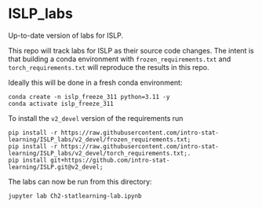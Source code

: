 # ISLP_labs

Up-to-date version of labs for ISLP.

This repo will track labs for ISLP as their source code changes.  The
intent is that building a conda environment with
`frozen_requirements.txt` and `torch_requirements.txt` will reproduce
the results in this repo.

Ideally this will be done in a fresh conda environment:

```
conda create -n islp_freeze_311 python=3.11 -y
conda activate islp_freeze_311
```

To install the `v2_devel` version of the requirements run

```
pip install -r https://raw.githubusercontent.com/intro-stat-learning/ISLP_labs/v2_devel/frozen_requirements.txt;
pip install -r https://raw.githubusercontent.com/intro-stat-learning/ISLP_labs/v2_devel/torch_requirements.txt;.
pip install git+https://github.com/intro-stat-learning/ISLP.git@v2_devel;
```

The labs can now be run from this directory:

```
jupyter lab Ch2-statlearning-lab.ipynb
```

